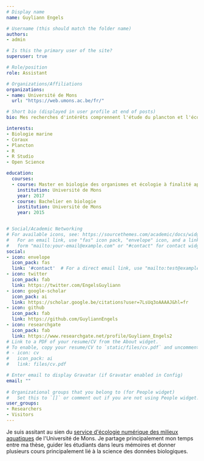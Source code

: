 ```yaml
---
# Display name
name: Guyliann Engels

# Username (this should match the folder name)
authors:
- admin

# Is this the primary user of the site?
superuser: true

# Role/position
role: Assistant

# Organizations/Affiliations
organizations:
- name: Université de Mons
  url: "https://web.umons.ac.be/fr/"

# Short bio (displayed in user profile at end of posts)
bio: Mes recherches d'intérêts comprennent l'étude du plancton et l'écophysiologie des coraux scléractiniaires.

interests:
- Biologie marine
- Coraux
- Plancton
- R
- R Studio
- Open Science

education:
  courses:
  - course: Master en biologie des organismes et écologie à finalité approfondie
    institution: Université de Mons
    year: 2017
  - course: Bachelier en biologie
    institution: Université de Mons
    year: 2015


# Social/Academic Networking
# For available icons, see: https://sourcethemes.com/academic/docs/widgets/#icons
#   For an email link, use "fas" icon pack, "envelope" icon, and a link in the
#   form "mailto:your-email@example.com" or "#contact" for contact widget.
social:
- icon: envelope
  icon_pack: fas
  link: '#contact'  # For a direct email link, use "mailto:test@example.org".
- icon: twitter
  icon_pack: fab
  link: https://twitter.com/EngelsGuyliann
- icon: google-scholar
  icon_pack: ai
  link: https://scholar.google.be/citations?user=7LsUq3oAAAAJ&hl=fr
- icon: github
  icon_pack: fab
  link: https://github.com/GuyliannEngels
- icon: researchgate
  icon_pack: fab
  link: https://www.researchgate.net/profile/Guyliann_Engels2 
# Link to a PDF of your resume/CV from the About widget.
# To enable, copy your resume/CV to `static/files/cv.pdf` and uncomment the lines below.  
# - icon: cv
#   icon_pack: ai
#   link: files/cv.pdf

# Enter email to display Gravatar (if Gravatar enabled in Config)
email: ""
  
# Organizational groups that you belong to (for People widget)
#   Set this to `[]` or comment out if you are not using People widget.  
user_groups:
- Researchers
- Visitors
---
```


Je suis assitant au sien du [service d'écologie numérique des milieux aquatiques](https://econum.github.io) de l'Université de Mons. Je partage principalement mon temps entre ma thèse, guider les étudiants dans leurs mémoires et donner plusieurs cours principalement lié à la science des données biologiques.

